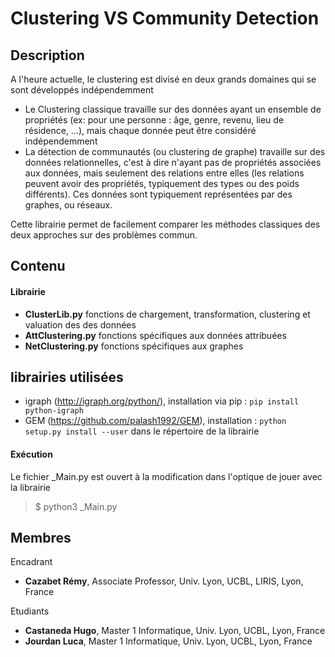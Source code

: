 # Clustering VS Community Detection

## Description

A l'heure actuelle, le clustering est divisé en deux grands domaines qui se sont développés indépendemment

* Le Clustering classique travaille sur des données ayant un ensemble de propriétés (ex: pour une personne : âge, genre, revenu, lieu de résidence, ...), mais chaque donnée peut être considéré indépendemment
* La détection de communautés (ou clustering de graphe) travaille sur des données relationnelles, c'est à dire n'ayant pas de propriétés associées aux données, mais seulement des relations entre elles (les relations peuvent avoir des propriétés, typiquement des types ou des poids différents). Ces données sont typiquement représentées par des graphes, ou réseaux.

Cette librairie permet de facilement comparer les méthodes classiques des deux approches sur des problèmes commun.

## Contenu
#### Librairie
* **ClusterLib.py**
fonctions de chargement, transformation, clustering et valuation des des données
 * **AttClustering.py**
 fonctions spécifiques aux données attribuées
 * **NetClustering.py**
 fonctions spécifiques aux graphes


 ## librairies utilisées
 * igraph (http://igraph.org/python/), installation via pip : `pip install python-igraph`
 * GEM (https://github.com/palash1992/GEM), installation : `python setup.py install --user` dans le répertoire de la librairie

#### Exécution
Le fichier _Main.py est ouvert à la modification dans l'optique de jouer avec la librairie
> $ python3 _Main.py

## Membres

Encadrant

 * **Cazabet Rémy**, Associate Professor, Univ. Lyon, UCBL, LIRIS, Lyon, France

Etudiants

* **Castaneda Hugo**, Master 1 Informatique, Univ. Lyon, UCBL, Lyon, France
* **Jourdan Luca**, Master 1 Informatique, Univ. Lyon, UCBL, Lyon, France
